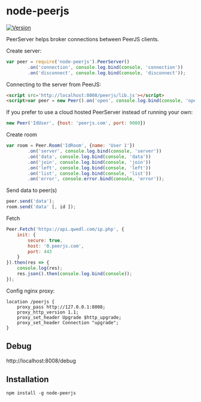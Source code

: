 # node-peerjs

[![Version](https://img.shields.io/npm/v/node-peerjs.svg)](https://www.npmjs.org/package/node-peerjs)

PeerServer helps broker connections between PeerJS clients.

Create server:
```javascript
var peer = require('node-peerjs').PeerServer()
		.on('connection', console.log.bind(console, 'connection'))
		.on('disconnect', console.log.bind(console, 'disconnect'));
```
Connecting to the server from PeerJS:
```html
<script src='http://localhost:8008/peerjs/lib.js'></script>
<script>var peer = new Peer().on('open', console.log.bind(console, 'open'));</script>
```
If you prefer to use a cloud hosted PeerServer instead of running your own:
```javascript
new Peer('IdUser', {host: 'peerjs.com', port: 9000})
```
Create room
```javascript
var room = Peer.Room('IdRoom', {name: 'User 1'})
		.on('server', console.log.bind(console, 'server'))
		.on('data', console.log.bind(console, 'data'))
		.on('join', console.log.bind(console, 'join'))
		.on('left', console.log.bind(console, 'left'))
		.on('list', console.log.bind(console, 'list'))
		.on('error', console.error.bind(console, 'error'));
```
Send data to peer(s)
```javascript
peer.send('data');
room.send('data' [, id ]);
```
Fetch
```javascript
Peer.Fetch('https://api.qwedl.com/ip.php', {
    init: {
        secure: true,
        host: '0.peerjs.com',
        port: 443
    }
}).then(res => {
    console.log(res);
    res.json().then(console.log.bind(console));
});
```
Config nginx proxy:
```nginx
location /peerjs {
	proxy_pass http://127.0.0.1:8008;
	proxy_http_version 1.1;
	proxy_set_header Upgrade $http_upgrade;
	proxy_set_header Connection "upgrade";
}
```

## Debug
http://localhost:8008/debug

## Installation
```
npm install -g node-peerjs
```
